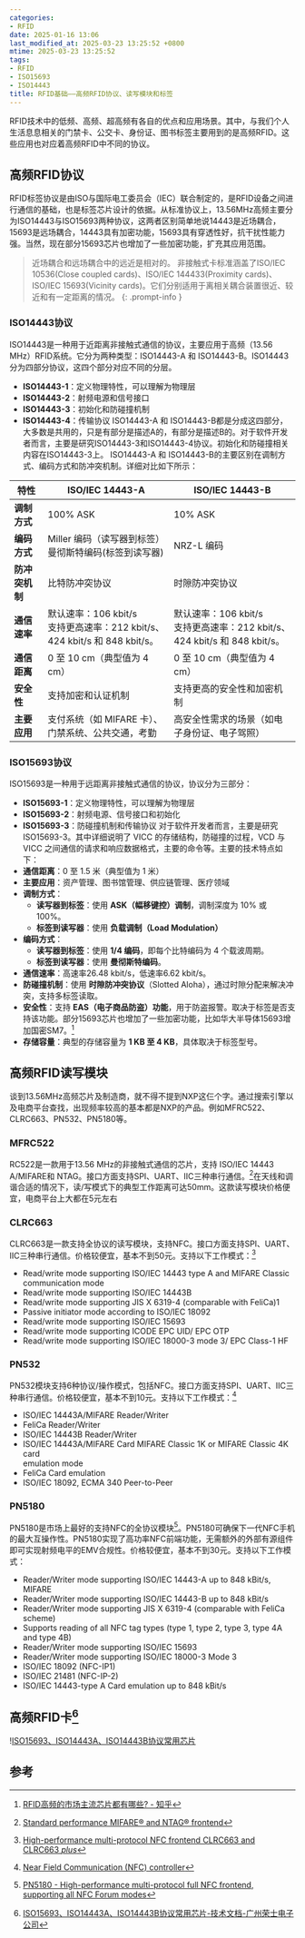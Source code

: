 ```yaml
---
categories:
- RFID
date: 2025-01-16 13:06
last_modified_at: 2025-03-23 13:25:52 +0800
mtime: 2025-03-23 13:25:52
tags:
- RFID
- ISO15693
- ISO14443
title: RFID基础——高频RFID协议、读写模块和标签
---
```


RFID技术中的低频、高频、超高频有各自的优点和应用场景。其中，与我们个人生活息息相关的门禁卡、公交卡、身份证、图书标签主要用到的是高频RFID。这些应用也对应着高频RFID中不同的协议。
## 高频RFID协议
RFID标签协议是由ISO与国际电工委员会（IEC）联合制定的，是RFID设备之间进行通信的基础，也是标签芯片设计的依据。从标准协议上，13.56MHz高频主要分为ISO14443与ISO15693两种协议，这两者区别简单地说14443是近场耦合，15693是远场耦合，14443具有加密功能，15693具有穿透性好，抗干扰性能力强。当然，现在部分15693芯片也增加了一些加密功能，扩充其应用范围。
> 近场耦合和远场耦合中的远近是相对的。
> 非接触式卡标准涵盖了ISO/IEC 10536(Close coupled cards)、ISO/IEC 144433(Proximity cards)、ISO/IEC 15693(Vicinity cards)。它们分别适用于离相关耦合装置很近、较近和有一定距离的情况。
{: .prompt-info }

### ISO14443协议
ISO14443是一种用于近距离非接触式通信的协议，主要应用于高频（13.56 MHz）RFID系统。它分为两种类型：ISO14443-A 和 ISO14443-B。ISO14443分为四部分协议，这四个部分对应不同的分层。
- **ISO14443-1**：定义物理特性，可以理解为物理层
- **ISO14443-2**：射频电源和信号接口
- **ISO14443-3**：初始化和防碰撞机制
- **ISO14443-4**：传输协议
ISO14443-A 和 ISO14443-B都是分成这四部分，大多数是共用的，只是有部分是描述A的，有部分是描述B的。对于软件开发者而言，主要是研究ISO14443-3和ISO14443-4协议。初始化和防碰撞相关内容在ISO14443-3上。
ISO14443-A 和 ISO14443-B的主要区别在调制方式、编码方式和防冲突机制。详细对比如下所示：

| 特性        | ISO/IEC 14443-A       | ISO/IEC 14443-B      |
| --------- | --------------------- | -------------------- |
| **调制方式**  | 100% ASK              | 10% ASK              |
| **编码方式**  | Miller 编码（读写器到标签）<br> 曼彻斯特编码(标签到读写器)| NRZ-L 编码     |
| **防冲突机制** | 比特防冲突协议               | 时隙防冲突协议              |
| **通信速率**  | 默认速率：106 kbit/s<br>支持更高速率：212 kbit/s、424 kbit/s 和 848 kbit/s。    |默认速率：106 kbit/s<br>支持更高速率：212 kbit/s、424 kbit/s 和 848 kbit/s。|
| **通信距离**  | 0 至 10 cm（典型值为 4 cm）  | 0 至 10 cm（典型值为 4 cm） |
| **安全性**   | 支持加密和认证机制             | 支持更高的安全性和加密机制        |
| **主要应用**  | 支付系统（如 MIFARE 卡）、门禁系统、公共交通，考勤  | 高安全性需求的场景（如电子身份证、电子驾照）|

### ISO15693协议
ISO15693是一种用于远距离非接触式通信的协议，协议分为三部分：
- **ISO15693-1**：定义物理特性，可以理解为物理层
- **ISO15693-2**：射频电源、信号接口和初始化
- **ISO15693-3**：防碰撞机制和传输协议
对于软件开发者而言，主要是研究ISO15693-3。其中详细说明了 VICC 的存储结构，防碰撞的过程，VCD 与 VICC 之间通信的请求和响应数据格式，主要的命令等。主要的技术特点如下：
- **通信距离**：0 至 1.5 米（典型值为 1 米）
- **主要应用**：资产管理、图书馆管理、供应链管理、医疗领域
- **调制方式**： 
	* **读写器到标签**：使用 **ASK（幅移键控）调制**，调制深度为 10% 或 100%。
	* **标签到读写器**：使用 **负载调制（Load Modulation）**
- **编码方式**：
	* **读写器到标签**：使用 **1/4 编码**，即每个比特编码为 4 个载波周期。
	* **标签到读写器**：使用 **曼彻斯特编码**。
- **通信速率**：高速率26.48 kbit/s，低速率6.62 kbit/s。
- **防碰撞机制**：使用 **时隙防冲突协议**（Slotted Aloha），通过时隙分配来解决冲突，支持多标签读取。
- **安全性**：支持 **EAS（电子商品防盗）功能**，用于防盗报警。取决于标签是否支持该功能。部分15693芯片也增加了一些加密功能，比如华大半导体15693增加国密SM7。[^1]
- **存储容量**：典型的存储容量为 **1 KB 至 4 KB**，具体取决于标签型号。

## 高频RFID读写模块
谈到13.56MHz高频芯片及制造商，就不得不提到NXP这仨个字。通过搜索引擎以及电商平台查找，出现频率较高的基本都是NXP的产品。例如MFRC522、CLRC663、PN532、PN5180等。
### MFRC522
RC522是一款用于13.56 MHz的非接触式通信的芯片，支持 ISO/IEC 14443 A/MIFARE和  NTAG。接口方面支持SPI、UART、IIC三种串行通信。[^2]在天线和调谐合适的情况下，读/写模式下的典型工作距离可达50mm。这款读写模块价格便宜，电商平台上大都在5元左右
### CLRC663
CLRC663是一款支持全协议的读写模块，支持NFC。接口方面支持SPI、UART、IIC三种串行通信。价格较便宜，基本不到50元。支持以下工作模式：[^3]
- Read/write mode supporting ISO/IEC 14443 type A and MIFARE Classic communication mode  
- Read/write mode supporting ISO/IEC 14443B  
- Read/write mode supporting JIS X 6319-4 (comparable with FeliCa)1  
- Passive initiator mode according to ISO/IEC 18092  
- Read/write mode supporting ISO/IEC 15693  
- Read/write mode supporting ICODE EPC UID/ EPC OTP  
- Read/write mode supporting ISO/IEC 18000-3 mode 3/ EPC Class-1 HF
### PN532
PN532模块支持6种协议/操作模式，包括NFC。接口方面支持SPI、UART、IIC三种串行通信。价格较便宜，基本不到10元。支持以下工作模式：[^4]
- ISO/IEC 14443A/MIFARE Reader/Writer  
- FeliCa Reader/Writer  
- ISO/IEC 14443B Reader/Writer  
- ISO/IEC 14443A/MIFARE Card MIFARE Classic 1K or MIFARE Classic 4K card  
emulation mode  
- FeliCa Card emulation  
- ISO/IEC 18092, ECMA 340 Peer-to-Peer
### PN5180
PN5180是市场上最好的支持NFC的全协议模块[^5]。PN5180可确保下一代NFC手机的最大互操作性。PN5180实现了高功率NFC前端功能，无需额外的外部有源组件即可实现射频电平的EMV合规性。价格较便宜，基本不到30元。支持以下工作模式：
- Reader/Writer mode supporting ISO/IEC 14443-A up to 848 kBit/s, MIFARE
- Reader/Writer mode supporting ISO/IEC 14443-B up to 848 kBit/s
- Reader/Writer mode supporting JIS X 6319-4 (comparable with FeliCa scheme)
- Supports reading of all NFC tag types (type 1, type 2, type 3, type 4A and type 4B)
- Reader/Writer mode supporting ISO/IEC 15693
- Reader/Writer mode supporting ISO/IEC 18000-3 Mode 3
- ISO/IEC 18092 (NFC-IP1)
- ISO/IEC 21481 (NFC-IP-2)
- ISO/IEC 14443-type A Card emulation up to 848 kBit/s

## 高频RFID卡[^6]
!<a href="/posts/iso14443a-iso14443b-iso15693协议常用芯片/">ISO15693、ISO14443A、ISO14443B协议常用芯片</a>
## 参考
[^1]: [RFID高频的市场主流芯片都有哪些? - 知乎](https://zhuanlan.zhihu.com/p/434758963)
[^2]: [Standard performance MIFARE® and NTAG® frontend](https://www.nxp.com/docs/en/data-sheet/MFRC522.pdf)
[^3]: [High-performance multi-protocol NFC frontend CLRC663 and CLRC663 _plus_](https://www.nxp.com/docs/en/data-sheet/CLRC663.pdf)
[^4]: [Near Field Communication (NFC) controller](https://www.nxp.com/docs/en/nxp/data-sheets/PN532_C1.pdf)
[^5]: [PN5180 - High-performance multi-protocol full NFC frontend, supporting all NFC Forum modes](https://www.nxp.com/docs/en/data-sheet/PN5180A0XX_C3_C4.pdf)
[^6]: [ISO15693、ISO14443A、ISO14443B协议常用芯片-技术文档-广州荣士电子公司](https://www.icmcu.com/news_s.asp?ID=481)
[^7]: [Tag-it™ HF-I Plus Transponder Inlays](https://www.ti.com/lit/ug/scbu004b/scbu004b.pdf)